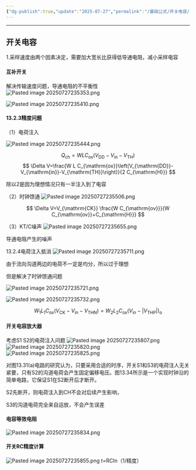 ```yaml
---
{"dg-publish":true,"update":"2025-07-27","permalink":"/基础公式/开关电容/","dgPassFrontmatter":true}
---
```


---
开关电容
--

1.采样速度由两个因素决定，需要加大宽长比获得低导通电阻，减小采样电容

#### 互补开关

解决传输速度问题，导通电阻的不平衡性
![Pasted image 20250727235353.png](/img/user/attachments/Pasted%20image%2020250727235353.png)

![Pasted image 20250727235410.png](/img/user/attachments/Pasted%20image%2020250727235410.png)


#### 13.2.3精度问题

（1）电荷注入

![Pasted image 20250727235444.png](/img/user/attachments/Pasted%20image%2020250727235444.png)


$$
Q_{\mathrm{ch}}=W L C_{\mathrm{ox}}\left(V_{\mathrm{DD}}-V_{\mathrm{in}}-V_{\mathrm{TH}}\right)
$$
$$
\Delta V=\frac{W L C_{\mathrm{ox}}\left(V_{\mathrm{DD}}-V_{\mathrm{in}}-V_{\mathrm{TH}}\right)}{2 C_{\mathrm{H}}}
$$


除以2是因为理想情况只有一半注入到了电容

（2）时钟馈通
![Pasted image 20250727235506.png](/img/user/attachments/Pasted%20image%2020250727235506.png)

$$
\Delta V=V_{\mathrm{CK}} \frac{W C_{\mathrm{ov}}}{W C_{\mathrm{ov}}+C_{\mathrm{H}}}
$$


（3）KT/C噪声
![Pasted image 20250727235655.png](/img/user/attachments/Pasted%20image%2020250727235655.png)


导通电阻产生的噪声

13.2.4电荷注入抵消
![Pasted image 20250727235711.png](/img/user/attachments/Pasted%20image%2020250727235711.png)


由于流向沟道两边的电荷不一定是均分，所以过于理想

但是解决了时钟馈通问题

![Pasted image 20250727235721.png](/img/user/attachments/Pasted%20image%2020250727235721.png)

![Pasted image 20250727235732.png](/img/user/attachments/Pasted%20image%2020250727235732.png)

$$
W_{1} L_{1} C_{\mathrm{ox}}\left(V_{\mathrm{CK}}-V_{\mathrm{in}}-V_{\mathrm{THN}}\right)=W_{2} L_{2} C_{\mathrm{ox}}\left(V_{\mathrm{in}}-\left|V_{\mathrm{THP}}\right|\right)_{\mathrm{o}}
$$


#### 开关电容放大器

考虑S1 S2的电荷注入问题
![Pasted image 20250727235807.png](/img/user/attachments/Pasted%20image%2020250727235807.png)
![Pasted image 20250727235820.png](/img/user/attachments/Pasted%20image%2020250727235820.png)
![Pasted image 20250727235825.png](/img/user/attachments/Pasted%20image%2020250727235825.png)


对图13.31(a)电路的研究认为，只要采用合适的时序，开关S1和S3的电荷注人无关紧要，只有S2的沟道电荷会产生固定偏移电压。图13.34所示是一个实现时钟沿的简单电路，它保证S1在S2断开后才断开。

S2先断开，则电荷注入到CH不会对后续产生影响，

S3的沟道电荷完全来自运放，不会产生误差

#### 电容等效电阻

![Pasted image 20250727235834.png](/img/user/attachments/Pasted%20image%2020250727235834.png)

#### 开关RC精度计算

![Pasted image 20250727235855.png](/img/user/attachments/Pasted%20image%2020250727235855.png)
t=RCln（1/精度）
